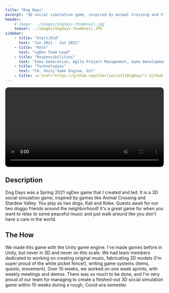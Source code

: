 ```yaml
---
title: "Dog Days"
excerpt: "3D social simulation game, inspired by Animal Crossing and Stardew Valley."
header:
    # image:  ./images/dogdays-thumbnail.jpg
    teaser: ../images/dogdays-thumbnail.JPG
sidebar:
    - title: "Start/End"
      text: "Jan 2021 - Jun 2021"
    - title: "Role"
      text: "vgDev Team Lead"
    - title: "Responsibilities"
      text: "Idea Generation, Agile Project Management, Game Development, Asset Creation"
    - title: "Technologies"
      text: "C#, Unity Game Engine, Git"
    - title: <a href="https://github.com/CharlieLiu17/DogDays"> Github Repo </a>
---
```

<style>
  .flex {
    display: flex;
    flex-direction: row;
    justify-content: center;
    align-items: center;
    gap: 1em;
    flex-wrap: wrap;
  }
  .flex-item {
    border-radius: 10px;
  }
  .caption {
    margin: 10px auto;
    font-size: 0.75em;
    font-style: italic;
  }
</style>

<div class="flex">
  <video class="flex-item" width="100%" height="auto" controls autoplay muted loop>
    <source src="/videos/DogDaysDemo.mp4" type="video/mp4">
  </video>
</div>

## Description

Dog Days was a Spring 2021 vgDev game that I created and led. It is a 3D social simulation game, inspired by games like Animal Crossing and Stardew Valley. You play as two dogs, Kali and Kobe. Quests await for our two doggo friends around the neighborhood! It's a great game for when you want to relax to some peaceful music and just walk around like you don't have a care in the world.

## The How

We made this game with the Unity game engine. I've made games before in Unity, but never in 3D and never on this scale. We had team members dedicated to working on creating original music, fabricating 3D models (I'm super proud of the white picket fence!), writing game systems (items, quests, movement). Over 10 weeks, we worked on one week sprints, with weekly meetings and demos. There was so much to be done, and I'm very proud of our team for managing to create a fleshed-out 3D social simulation game within 10 weeks during a rough, Covid-era semester. 

